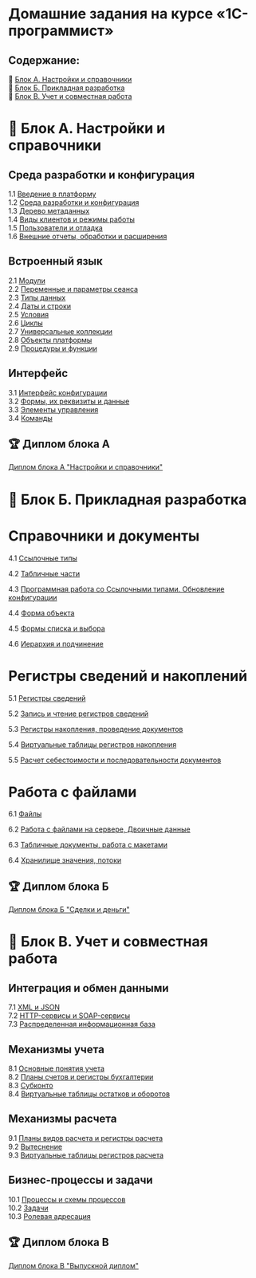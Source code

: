 # Домашние задания на курсе «1С-программист»
## Содержание:
:pushpin: [Блок А. Настройки и справочники](https://github.com/netology-code/1c-homeworks/blob/master/README.md#pushpin-%D0%B1%D0%BB%D0%BE%D0%BA-%D0%B0-%D0%BD%D0%B0%D1%81%D1%82%D1%80%D0%BE%D0%B9%D0%BA%D0%B8-%D0%B8-%D1%81%D0%BF%D1%80%D0%B0%D0%B2%D0%BE%D1%87%D0%BD%D0%B8%D0%BA%D0%B8)  
:pushpin: [Блок Б. Прикладная разработка](https://github.com/netology-code/1c-homeworks/blob/master/README.md#pushpin-%D0%B1%D0%BB%D0%BE%D0%BA-%D0%B1-%D0%BF%D1%80%D0%B8%D0%BA%D0%BB%D0%B0%D0%B4%D0%BD%D0%B0%D1%8F-%D1%80%D0%B0%D0%B7%D1%80%D0%B0%D0%B1%D0%BE%D1%82%D0%BA%D0%B0)  
:pushpin: [Блок В. Учет и совместная работа](https://github.com/netology-code/1c-homeworks/blob/master/README.md#pushpin-%D0%B1%D0%BB%D0%BE%D0%BA-b-%D1%83%D1%87%D0%B5%D1%82-%D0%B8-%D1%81%D0%BE%D0%B2%D0%BC%D0%B5%D1%81%D1%82%D0%BD%D0%B0%D1%8F-%D1%80%D0%B0%D0%B1%D0%BE%D1%82%D0%B0)  
# :pushpin: Блок А. Настройки и справочники
## Среда разработки и конфигурация		
1.1 [Введение в платформу]( homework-1-1.md)  
1.2 [Среда разработки и конфигурация]( homework-1-2.md)  
1.3 [Дерево метаданных]( homework-1-3.md)  
1.4 [Виды клиентов и режимы работы]( homework-1-4.md)  
1.5 [Пользователи и отладка]( homework-1-5.md)  
1.6 [Внешние отчеты, обработки и расширения]( homework-1-6.md)  

## Встроенный язык 		
2.1 [Модули]( homework-2-1.md)  
2.2 [Переменные и параметры сеанса]( homework-2-2.md)  
2.3 [Типы данных]( homework-2-3.md)  
2.4 [Даты и строки](homework-2-4.md)  
2.5 [Условия](homework-2-5.md)  
2.6 [Циклы](homework-2-6.md)  
2.7 [Универсальные коллекции](homework-2-7.md)  
2.8 [Объекты платформы](homework-2-8.md)  
2.9 [Процедуры и функции](homework-2-9.md)  

## Интерфейс
3.1 [Интерфейс конфигурации](homework-3-1.md)  
3.2 [Формы, их реквизиты и данные](homework-3-2.md)  
3.3 [Элементы управления](homework-3-3.md)  
3.4 [Команды](homework-3-4.md)  

## :trophy: Диплом блока А 
[Диплом блока А "Настройки и справочники"](diploma-a.md)

# :pushpin: Блок Б. Прикладная разработка

# Справочники и документы

4.1 [Ссылочные типы](https://github.com/netology-code/1c-homeworks/blob/branch-32/NewModules/SID/1_ReferenceTypes.md)

4.2 [Табличные части](https://github.com/netology-code/1c-homeworks/blob/branch-32/NewModules/SID/2_Tables.md)

4.3 [Программная работа со Ссылочными типами. Обновление конфигурации](https://github.com/netology-code/1c-homeworks/blob/branch-32/NewModules/SID/3_ConfigUpdate.md)

4.4 [Форма объекта](https://github.com/netology-code/1c-homeworks/blob/branch-32/NewModules/SID/4_ObjectForm.md)

4.5 [Формы списка и выбора](https://github.com/netology-code/1c-homeworks/blob/branch-32/NewModules/SID/5_ListForm.md)

4.6 [Иерархия и подчинение](https://github.com/netology-code/1c-homeworks/blob/branch-32/NewModules/SID/6_Hierarchy.md)


# Регистры сведений и накоплений

5.1 [Регистры сведений](https://github.com/netology-code/1c-homeworks/blob/branch-32/NewModules/RSN/1_InfoRg.md)

5.2 [Запись и чтение регистров cведений](https://github.com/netology-code/1c-homeworks/blob/branch-32/NewModules/RSN/2_InfoRgReadWright.md)

5.3 [Регистры накопления, проведение документов](https://github.com/netology-code/1c-homeworks/blob/branch-32/NewModules/RSN/3_AccumRg.md)

5.4 [Виртуальные таблицы регистров накопления](https://github.com/netology-code/1c-homeworks/blob/branch-32/NewModules/RSN/4_VirtualTables.md)

5.5 [Расчет себестоимости и последовательности документов](https://github.com/netology-code/1c-homeworks/blob/branch-32/NewModules/RSN/5_CostPrice.md)

# Работа с файлами

6.1 [Файлы](RSF/1_Files.md)

6.2 [Работа с файлами на сервере, Двоичные данные](RSF/2_BinaryData.md)

6.3 [Табличные документы, работа с макетами](RSF/3_TableDocs.md)

6.4 [Хранилище значения, потоки](RSF/4_DataStorage.md)  

## :trophy: Диплом блока Б 
[Диплом блока Б "Сделки и деньги"](diploma-b.md)

# :pushpin: Блок B. Учет и совместная работа
## Интеграция и обмен данными
7.1 [XML и JSON](homework-7-1.md)  
7.2 [HTTP-сервисы и SOAP-сервисы](homework-7-2.md)  
7.3 [Распределенная информационная база](homework-7-3.md)  

## Механизмы учета
8.1 [Основные понятия учета](homework-8-1.md)  
8.2 [Планы счетов и регистры бухгалтерии](homework-8-2.md)  
8.3 [Субконто](homework-8-3.md)  
8.4 [Виртуальные таблицы остатков и оборотов](homework-8-4.md)  

## Механизмы расчета
9.1 [Планы видов расчета и регистры расчета](homework-9-1.md)  
9.2 [Вытеснение](homework-9-2.md)  
9.3 [Виртуальные таблицы регистров расчета](homework-9-3.md)  

## Бизнес-процессы и задачи
10.1 [Процессы и схемы процессов](homework-10-1.md)  
10.2 [Задачи](homework-10-2.md)  
10.3 [Ролевая адресация](homework-10-3.md)  
## :trophy: Диплом блока В 
[Диплом блока В "Выпускной диплом"](diploma-c.md)
